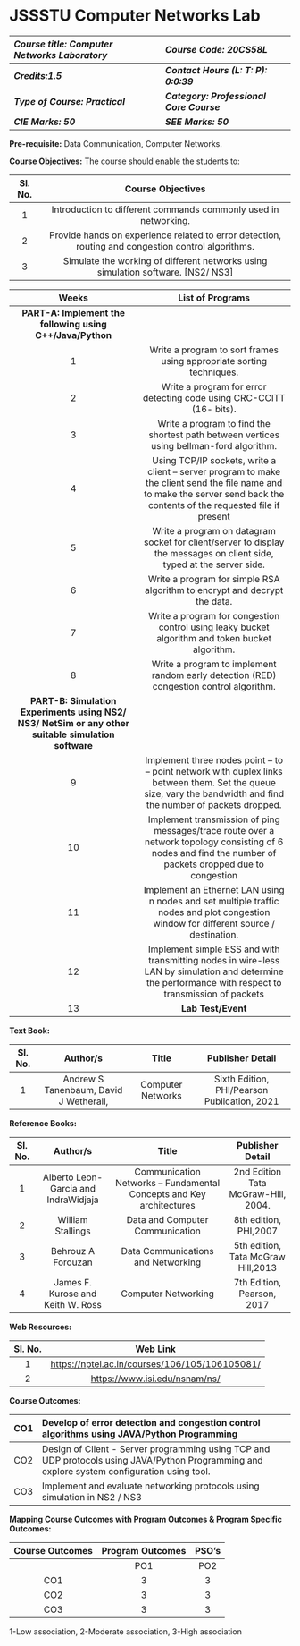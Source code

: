 # JSSSTU Computer Networks Lab

|***Course title: Computer Networks Laboratory***|***Course Code: 20CS58L***|
| :- | :- |
|***Credits:1.5***|***Contact Hours (L: T: P): 0:0:39***|
|***Type of Course: Practical***|***Category: Professional Core Course***|
|***CIE Marks: 50***|***SEE Marks: 50***|

**Pre-requisite:** Data Communication, Computer Networks.

**Course Objectives:** The course should enable the students to:

|**Sl. No.**|**Course Objectives**|
| :-: | :-: |
|1|Introduction to different commands commonly used in networking.|
|2|Provide hands on experience related to error detection, routing and congestion control algorithms.|
|3|Simulate the working of different networks using simulation software. [NS2/ NS3] |


|**Weeks**|**List of Programs**|
| :-: | :-: |
|**PART-A: Implement the following using C++/Java/Python**|
|1|Write a program to sort frames using appropriate sorting techniques.|
|2|Write a program for error detecting code using CRC-CCITT (16- bits).|
|3|Write a program to find the shortest path between vertices using bellman-ford algorithm.|
|4|Using TCP/IP sockets, write a client – server program to make the client send the file name and to make the server send back the contents of the requested file if present|
|5|Write a program on datagram socket for client/server to display the messages on client side, typed at the server side.|
|6|Write a program for simple RSA algorithm to encrypt and decrypt the data.|
|7|Write a program for congestion control using leaky bucket algorithm and token bucket algorithm.|
|8|Write a program to implement random early detection (RED) congestion control algorithm.|
|**PART-B: Simulation Experiments using NS2/ NS3/ NetSim or any other suitable simulation software**|
|<p></p><p>9</p>|Implement three nodes point – to – point network with duplex links between them. Set the queue size, vary the bandwidth and find the number of packets dropped.|
|<p></p><p>10</p>|Implement transmission of ping messages/trace route over a network topology consisting of 6 nodes and find the number of packets dropped due to congestion|
|11|Implement an Ethernet LAN using n nodes and set multiple traffic nodes and plot congestion window for different source / destination.|
|<p></p><p>12</p>|Implement simple ESS and with transmitting nodes in wire-less LAN by simulation and determine the performance with respect to transmission of packets|
|13|**Lab Test/Event**|

**Text Book:**

|**Sl. No.**|**Author/s**|**Title**|**Publisher Detail**|
| :-: | :-: | :-: | :-: |
|1|Andrew S Tanenbaum, David J Wetherall, |Computer Networks|Sixth Edition, PHI/Pearson Publication, 2021|

**Reference Books:**

|**Sl. No.**|**Author/s**|**Title**|**Publisher Detail**|
| :-: | :-: | :-: | :-: |
|1|Alberto Leon-Garcia and IndraWidjaja|Communication Networks – Fundamental Concepts and Key architectures|2nd Edition Tata McGraw-Hill, 2004.|
|2|William Stallings|Data and Computer Communication|8th edition, PHI,2007|
|3|Behrouz A Forouzan|Data Communications and Networking|5th edition, Tata McGraw Hill,2013|
|4|James F. Kurose and Keith W. Ross|Computer Networking|7th Edition, Pearson, 2017|

**Web Resources:**

|**Sl. No.**|**Web Link**|
| :-: | :-: |
|1|https://nptel.ac.in/courses/106/105/106105081/|
|2|https://www.isi.edu/nsnam/ns/|

**Course Outcomes:** 

|CO1|Develop of error detection and congestion control algorithms using JAVA/Python Programming|
| :- | :- |
|CO2|Design of Client - Server programming using TCP and UDP protocols using JAVA/Python Programming and explore system configuration using tool.|
|CO3|Implement and evaluate networking protocols using simulation in NS2 / NS3|

**Mapping Course Outcomes with Program Outcomes & Program Specific Outcomes:**

|**Course Outcomes**|**Program Outcomes**|**PSO’s**|
| :-: | :-: | :-: |
||PO1|PO2|PO3|PO4|PO5|PO6|PO7|PO8|PO9|PO10|PO11|PO12|PSO1|PSO2|PS03|PSO4|
|CO1|3|3|3|3|-|-|-|-|3|3|-|-|3|3|3|-|
|CO2|3|3|3|3|-|-|-|-|3|3|-|-|-|3|3|-|
|CO3|3|3|3|3|2|-|-|-|3|3|-|-|3|3|3|3|
1-Low association, 2-Moderate association, 3-High association
